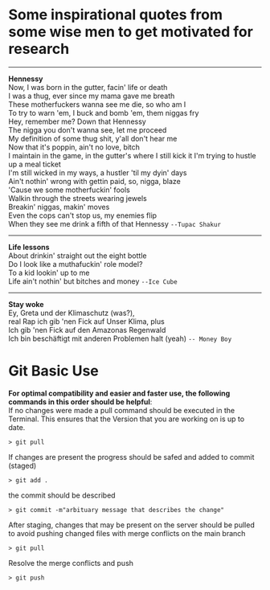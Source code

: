# Some inspirational quotes from some wise men to get motivated for research #
****
**Hennessy** \
Now, I was born in the gutter, facin' life or death \
I was a thug, ever since my mama gave me breath \
These motherfuckers wanna see me die, so who am I\
To try to warn 'em, I buck and bomb 'em, them niggas fry\
Hey, remember me? Down that Hennessy\
The nigga you don't wanna see, let me proceed\
My definition of some thug shit, y'all don't hear me\
Now that it's poppin, ain't no love, bitch\
I maintain in the game, in the gutter's where I still kick it
I'm trying to hustle up a meal ticket\
I'm still wicked in my ways, a hustler 'til my dyin' days\
Ain't nothin' wrong with gettin paid, so, nigga, blaze\
'Cause we some motherfuckin' fools\
Walkin through the streets wearing jewels\
Breakin' niggas, makin' moves\
Even the cops can't stop us, my enemies flip\
When they see me drink a fifth of that Hennessy   `--Tupac Shakur`


***
**Life lessons**\
About drinkin' straight out the eight bottle\
Do I look like a muthafuckin' role model?\
To a kid lookin' up to me\
Life ain't nothin' but bitches and money `--Ice Cube`
***
**Stay woke**\
Ey, Greta und der Klimaschutz (was?),\
 real Rap ich gib 'nen Fick auf Unser Klima, plus \
Ich gib 'nen Fick auf den Amazonas Regenwald\
Ich bin beschäftigt mit anderen Problemen halt (yeah) `-- Money Boy`


# Git Basic Use #

**For optimal compatibility and easier and faster use, the following commands in this order should be helpful**: \
If no changes were made a pull command should be executed in the Terminal.
This ensures that the Version that you are working on is up to date.
```console
> git pull
```
If changes are present the progress should be safed 
and added to commit (staged)

```console
> git add .
```

the commit should be described
```console
> git commit -m"arbituary message that describes the change"

```
After staging, changes that may be present on the server should be pulled to avoid pushing changed files with merge conflicts on the main branch

```console
> git pull

```
Resolve the merge conflicts and push

```console
> git push

```





